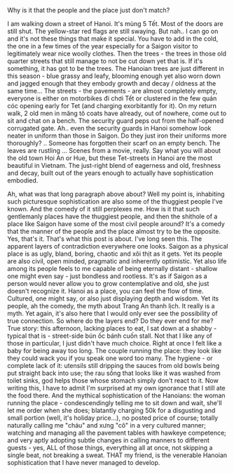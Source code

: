 Why is it that the people and the place just don't match?

I am walking down a street of Hanoi. It's mùng 5 Tết. Most of the doors are still shut. The yellow-star red flags are still swaying. But nah.. I can go on and it's not these things that make it special. You have to add in the cold, the one in a few times of the year especially for a Saigon visitor to legitimately wear nice woolly clothes. Then the trees - the trees in those old quarter streets that still manage to not be cut down yet that is. If it's something, it has got to be the trees. The Hanoian trees are just different in this season - blue grassy and leafy, blooming enough yet also worn down and jagged enough that they embody growth and decay / oldness at the same time... The streets - the pavements - are almost completely empty, everyone is either on motorbikes đi chơi Tết or clustered in the few quán cóc opening early for Tet (and charging exorbitantly for it). On my return walk, 2 old men in măng tô coats have already, out of nowhere, come out to sit and chat on a bench. The security guard peps out from the half-opened corrugated gate. Ah.. even the security guards in Hanoi somehow look neater in uniform than those in Saigon. Do they just iron their uniforms more thoroughly? .. Someone has forgotten their scarf on an empty bench. The leaves are rustling ... Scenes from a movie, really. Say what you will about the old town Hoi An or Hue, but these Tet-streets in Hanoi are the most beautiful in Vietnam. The just-right blend of eagerness and old, freshness and decay, built out of the years enough to actually have sophistication embodied.

Ah, what was that long paragraph above about? Well my point is, inhabiting such picturesque sophistication are also some of the thuggiest people I've known. And the comedy of it still perplexes me. How is it that such gentlemanly places have the thuggiest people, and then the shithole of a place like Saigon have some of the most civil people around? It's a comedy that the manner of the people and the place almost try to be the opposite. Yes, that's it. That's what this post is about. I've long seen this. The apparent layers of contradiction everywhere one looks. Saigon as a physical place is as ugly, bland, boring, chaotic and xôi thịt as it gets. Yet its people are also civil, open minded, pragmatic and inherently optimistic. Yet also life among its people feels to me capable of being eternally distant - shallow one might even say - just bondless and rootless. It's as if Saigon as a person would never allow you to grow contemplative and old, she just doesn't recognize it. Hanoi as a place, you can feel the flow of time. Cultured, one might say, or also just displaying depth and wisdom. Yet its people, ah the comedy, the myth about Trang An thanh lịch. It really is a myth. Yet again, it's also here that I would only ever see the possibility of true connection. So where do the layers end? Do they ever end for me? True story: this afternoon, lacking places to eat, I sat down at a shabby - typical that is - street-side bún ốc bánh cuốn stall. Not that I like any of those in particular, I just didn't have much choice. Right at once I felt like a baby for being away too long. The couple running the place: they look like they could wack you if you speak one word too many. The hygiene - or complete lack of it: utensils still dripping the sauces from old bowls being put straight back into use; the rau sống that looks like it was washed from toilet sinks, god helps those whose stomach simply don't react to it. Now writing this, I have to admit I'm surprised at my own ignorance that I still ate the food there. And the mythical sophistication of the Hanoians: the woman running the place - condescendingly telling me to sit down and wait, she'll let me order when she does; blatantly charging 50k for a disgusting and small portion (well, it's holiday price...), no posted price of course; totally naturally calling me "cháu" and xưng "cô" in a very cultured manner; watching and managing all the pavement tables with hawkeye competence; and very aptly adopting subtle changes in calling manners to different guests - yes, ALL of those things, everything all at once, not skipping a single beat, not breaking a sweat. THAT my friend, is the venerable Hanoian sophistication that I have never managed to develop.